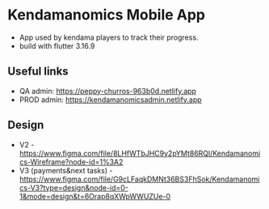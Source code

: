 # Kendamanomics Mobile App

- App used by kendama players to track their progress.
- build with flutter 3.16.9

## Useful links
- QA admin: https://peppy-churros-963b0d.netlify.app
- PROD admin: https://kendamanomicsadmin.netlify.app

## Design 
- V2 - https://www.figma.com/file/8LHfWTbJHC9y2pYMt86RQl/Kendamanomics-Wireframe?node-id=1%3A2
- V3 (payments&next tasks) - https://www.figma.com/file/G9cLFaqkDMNt36BS3FhSok/Kendamanomics-V3?type=design&node-id=0-1&mode=design&t=6Orap8qXWpWWUZUe-0
